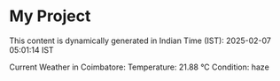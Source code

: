 # My Project

This content is dynamically generated in Indian Time (IST): 2025-02-07 05:01:14 IST


Current Weather in Coimbatore:
Temperature: 21.88 °C
Condition: haze
